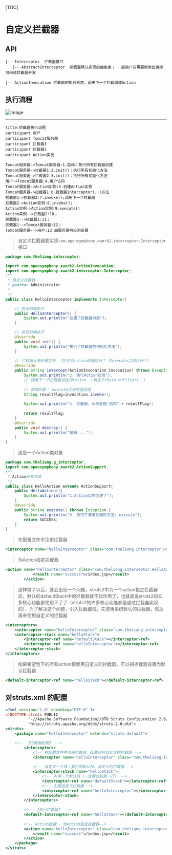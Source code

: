 [TOC]

# 自定义拦截器

## API

	|-- Interceptor  拦截器接口
	   |-- AbstractInterceptor  拦截器默认实现的抽象类； 一般用户只需要继承此类即可继续拦截器开发

	|-- ActionInvocation 拦截器的执行状态，调用下一个拦截器或Action

## 执行流程

![image](http://note.youdao.com/yws/api/personal/file/0CDDAA4689E341FE981C9412042D0340?method=download&shareKey=090caa6fb145a9d87de4f69552c8c6aa)

---

```sequence
title:拦截器执行流程
participant 用户
participant Tomcat服务器
participant 拦截器1
participant 拦截器2
participant Action实例

Tomcat服务器->Tomcat服务器:1.启动：执行所有拦截器创建
Tomcat服务器->拦截器1:2.init()：执行所有初始化方法
Tomcat服务器->拦截器2:3.init()：执行所有初始化方法
用户->Tomcat服务器:4.用户访问
Tomcat服务器->Action实例:5.创建Action实例
Tomcat服务器->拦截器1:6.拦截器interceptor(..)方法
拦截器1->拦截器2:7.invoke();调用下一个拦截器
拦截器2->Action实例:8.invoke();
Action实例->Action实例:9.execute()
Action实例-->拦截器2:10；
拦截器2-->拦截器1:11；
拦截器1-->Tomcat服务器:12；
Tomcat服务器-->用户:13.由服务器响应浏览器
```


> 自定义拦截器要实现`com.opensymphony.xwork2.interceptor.Interceptor`接口

```java
package com.theliang.interceptor;

import com.opensymphony.xwork2.ActionInvocation;
import com.opensymphony.xwork2.interceptor.Interceptor;
/**
 * 自定义拦截器
 * @author Administrator
 *
 */
public class HelloInterceptor implements Interceptor{

	// 启动时候执行
	public HelloInterceptor() {
		System.out.println("创建了拦截器对象");
	}

	// 启动时候执行
	@Override
	public void init() {
		System.out.println("执行了拦截器的初始化方法");
	}
	
	// 拦截器业务处理方法 （在访问action时候执行？ 在execute之前执行？）
	@Override
	public String intercept(ActionInvocation invocation) throws Exception {
		System.out.println("2. 执行Action之前");
		// 调用下一个拦截器或执行Action  (相当于chain.doFilter(..)
		
		// 获取的是： execute方法的返回值
		String resultFlag=invocation.invoke();
		
		System.out.println("4. 拦截器，业务处理-结束" + resultFlag);
		
		return resultFlag;
	}
	@Override
	public void destroy() {
		System.out.println("销毁....");
	}
}
```

> 这是一个Action类对象

```java
package com.theliang.g_interceptor;
import com.opensymphony.xwork2.ActionSupport;
/**
 * Action开发测试
 */
public class HelloAction extends ActionSupport{
	public HelloAction(){
		System.out.println("1.Action实例创建了");
	}
	@Override
	public String execute() throws Exception {
		System.out.println("3. 执行了请求处理的方法: execute");
		return SUCCESS;
	}
}
```

> 在配置文件中注册拦截器

```xml
<interceptor name="helloInterceptor" class="com.theliang.interceptor.HelloInterceptor"></interceptor>
```

> 为Action指定拦截器

```xml
<action name="helloInterceptor" class="com.theliang.interceptor.HelloAction">
			<result name="success">/index.jsp</result>
		</action>
```

> 这样做了以后，就会出现一个问题，struts2中为一个action指定拦截器后，默认的defaultStack中的拦截器就不起作用了，也就是说struts2的众多核心功能都使用不了了（struts2的许多核心功能都是通过拦截器实现的），为了解决这个问题，引入拦截器栈，先使用系统默认的拦截器，然后再来使用自定义的拦截器

```xml
<interceptors>
	<interceptor name="helloInterceptor" class="com.theliang.interceptor.HelloInterceptor"></interceptor>
	<interceptor-stack name="helloStack">
		<interceptor-ref name="defaultStack"></interceptor-ref>
		<interceptor-ref name="helloInterceptor"></interceptor-ref>
	</interceptor-stack>
</interceptors>
```

> 如果希望包下的所有action都使用自定义的拦截器，可以把拦截器设置为默认拦截器

```xml
<default-interceptor-ref name="helloStack"></default-interceptor-ref>
```

## 对struts.xml 的配置

```xml
<?xml version="1.0" encoding="UTF-8" ?>
<!DOCTYPE struts PUBLIC
          "-//Apache Software Foundation//DTD Struts Configuration 2.0//EN"
          "http://struts.apache.org/dtds/struts-2.0.dtd">
<struts>
	<package name="helloInterceptor" extends="struts-default">

	<!-- 【拦截器配置】 -->
		<interceptors>
			<!-- 在配置文件中注册拦截器，配置用户自定义的拦截器 -->
			<interceptor name="helloInterceptor" class="com.theliang.interceptor.HelloInterceptor"></interceptor>
			
			<!-- 自定义一个栈：要引用默认栈、自定义的拦截器 -->
			<interceptor-stack name="helloStack">
				<!-- 引用一个默认栈（一定要放到第一行） -->
				<interceptor-ref name="defaultStack"></interceptor-ref>
				<!-- 引用自定义拦截器 -->
				<interceptor-ref name="helloInterceptor"></interceptor-ref>
			</interceptor-stack>
		</interceptors>
	
		<!-- 【执行拦截器】 -->
		<default-interceptor-ref name="helloStack"></default-interceptor-ref>
	
		<!-- Action配置 ，为Action指定拦截器-->
		<action name="helloInterceptor" class="com.theliang.interceptor.HelloAction">
			<result name="success">/index.jsp</result>
		</action>
	</package>
</struts>
```


